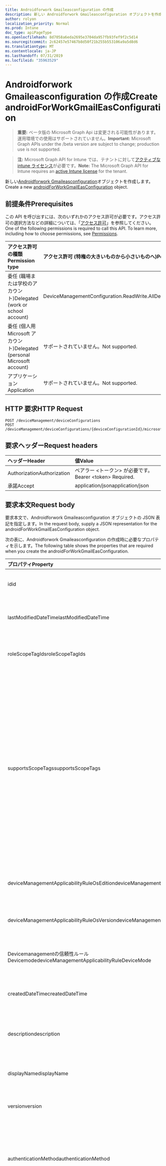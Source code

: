 ```yaml
---
title: Androidforwork Gmaileasconfiguration の作成
description: 新しい Androidforwork Gmaileasconfiguration オブジェクトを作成します。
author: rolyon
localization_priority: Normal
ms.prod: Intune
doc_type: apiPageType
ms.openlocfilehash: 8d7058a6eda2695e3704da957fb93fef9f2c5d14
ms.sourcegitcommit: 2c62457e57467b8d50f21b255b553106a9a5d8d6
ms.translationtype: MT
ms.contentlocale: ja-JP
ms.lasthandoff: 07/31/2019
ms.locfileid: "35963529"
---
```

# <a name="create-androidforworkgmaileasconfiguration"></a><span data-ttu-id="dbe16-103">Androidforwork Gmaileasconfiguration の作成</span><span class="sxs-lookup"><span data-stu-id="dbe16-103">Create androidForWorkGmailEasConfiguration</span></span>

> <span data-ttu-id="dbe16-104">**重要:** ベータ版の Microsoft Graph Api は変更される可能性があります。運用環境での使用はサポートされていません。</span><span class="sxs-lookup"><span data-stu-id="dbe16-104">**Important:** Microsoft Graph APIs under the /beta version are subject to change; production use is not supported.</span></span>

> <span data-ttu-id="dbe16-105">**注:** Microsoft Graph API for Intune では、テナントに対して[アクティブな intune ライセンス](https://go.microsoft.com/fwlink/?linkid=839381)が必要です。</span><span class="sxs-lookup"><span data-stu-id="dbe16-105">**Note:** The Microsoft Graph API for Intune requires an [active Intune license](https://go.microsoft.com/fwlink/?linkid=839381) for the tenant.</span></span>

<span data-ttu-id="dbe16-106">新しい[Androidforwork Gmaileasconfiguration](../resources/intune-deviceconfig-androidforworkgmaileasconfiguration.md)オブジェクトを作成します。</span><span class="sxs-lookup"><span data-stu-id="dbe16-106">Create a new [androidForWorkGmailEasConfiguration](../resources/intune-deviceconfig-androidforworkgmaileasconfiguration.md) object.</span></span>

## <a name="prerequisites"></a><span data-ttu-id="dbe16-107">前提条件</span><span class="sxs-lookup"><span data-stu-id="dbe16-107">Prerequisites</span></span>
<span data-ttu-id="dbe16-p101">この API を呼び出すには、次のいずれかのアクセス許可が必要です。アクセス許可の選択方法などの詳細については、「[アクセス許可](/graph/permissions-reference)」を参照してください。</span><span class="sxs-lookup"><span data-stu-id="dbe16-p101">One of the following permissions is required to call this API. To learn more, including how to choose permissions, see [Permissions](/graph/permissions-reference).</span></span>

|<span data-ttu-id="dbe16-110">アクセス許可の種類</span><span class="sxs-lookup"><span data-stu-id="dbe16-110">Permission type</span></span>|<span data-ttu-id="dbe16-111">アクセス許可 (特権の大きいものから小さいものへ)</span><span class="sxs-lookup"><span data-stu-id="dbe16-111">Permissions (from most to least privileged)</span></span>|
|:---|:---|
|<span data-ttu-id="dbe16-112">委任 (職場または学校のアカウント)</span><span class="sxs-lookup"><span data-stu-id="dbe16-112">Delegated (work or school account)</span></span>|<span data-ttu-id="dbe16-113">DeviceManagementConfiguration.ReadWrite.All</span><span class="sxs-lookup"><span data-stu-id="dbe16-113">DeviceManagementConfiguration.ReadWrite.All</span></span>|
|<span data-ttu-id="dbe16-114">委任 (個人用 Microsoft アカウント)</span><span class="sxs-lookup"><span data-stu-id="dbe16-114">Delegated (personal Microsoft account)</span></span>|<span data-ttu-id="dbe16-115">サポートされていません。</span><span class="sxs-lookup"><span data-stu-id="dbe16-115">Not supported.</span></span>|
|<span data-ttu-id="dbe16-116">アプリケーション</span><span class="sxs-lookup"><span data-stu-id="dbe16-116">Application</span></span>|<span data-ttu-id="dbe16-117">サポートされていません。</span><span class="sxs-lookup"><span data-stu-id="dbe16-117">Not supported.</span></span>|

## <a name="http-request"></a><span data-ttu-id="dbe16-118">HTTP 要求</span><span class="sxs-lookup"><span data-stu-id="dbe16-118">HTTP Request</span></span>
<!-- {
  "blockType": "ignored"
}
-->
``` http
POST /deviceManagement/deviceConfigurations
POST /deviceManagement/deviceConfigurations/{deviceConfigurationId}/microsoft.graph.windowsDomainJoinConfiguration/networkAccessConfigurations
```

## <a name="request-headers"></a><span data-ttu-id="dbe16-119">要求ヘッダー</span><span class="sxs-lookup"><span data-stu-id="dbe16-119">Request headers</span></span>
|<span data-ttu-id="dbe16-120">ヘッダー</span><span class="sxs-lookup"><span data-stu-id="dbe16-120">Header</span></span>|<span data-ttu-id="dbe16-121">値</span><span class="sxs-lookup"><span data-stu-id="dbe16-121">Value</span></span>|
|:---|:---|
|<span data-ttu-id="dbe16-122">Authorization</span><span class="sxs-lookup"><span data-stu-id="dbe16-122">Authorization</span></span>|<span data-ttu-id="dbe16-123">ベアラー &lt;トークン&gt; が必要です。</span><span class="sxs-lookup"><span data-stu-id="dbe16-123">Bearer &lt;token&gt; Required.</span></span>|
|<span data-ttu-id="dbe16-124">承諾</span><span class="sxs-lookup"><span data-stu-id="dbe16-124">Accept</span></span>|<span data-ttu-id="dbe16-125">application/json</span><span class="sxs-lookup"><span data-stu-id="dbe16-125">application/json</span></span>|

## <a name="request-body"></a><span data-ttu-id="dbe16-126">要求本文</span><span class="sxs-lookup"><span data-stu-id="dbe16-126">Request body</span></span>
<span data-ttu-id="dbe16-127">要求本文で、Androidforwork Gmaileasconfiguration オブジェクトの JSON 表記を指定します。</span><span class="sxs-lookup"><span data-stu-id="dbe16-127">In the request body, supply a JSON representation for the androidForWorkGmailEasConfiguration object.</span></span>

<span data-ttu-id="dbe16-128">次の表に、Androidforwork Gmaileasconfiguration の作成時に必要なプロパティを示します。</span><span class="sxs-lookup"><span data-stu-id="dbe16-128">The following table shows the properties that are required when you create the androidForWorkGmailEasConfiguration.</span></span>

|<span data-ttu-id="dbe16-129">プロパティ</span><span class="sxs-lookup"><span data-stu-id="dbe16-129">Property</span></span>|<span data-ttu-id="dbe16-130">型</span><span class="sxs-lookup"><span data-stu-id="dbe16-130">Type</span></span>|<span data-ttu-id="dbe16-131">説明</span><span class="sxs-lookup"><span data-stu-id="dbe16-131">Description</span></span>|
|:---|:---|:---|
|<span data-ttu-id="dbe16-132">id</span><span class="sxs-lookup"><span data-stu-id="dbe16-132">id</span></span>|<span data-ttu-id="dbe16-133">文字列</span><span class="sxs-lookup"><span data-stu-id="dbe16-133">String</span></span>|<span data-ttu-id="dbe16-134">エンティティのキー。</span><span class="sxs-lookup"><span data-stu-id="dbe16-134">Key of the entity.</span></span> <span data-ttu-id="dbe16-135">[deviceConfiguration](../resources/intune-deviceconfig-deviceconfiguration.md) から継承します</span><span class="sxs-lookup"><span data-stu-id="dbe16-135">Inherited from [deviceConfiguration](../resources/intune-deviceconfig-deviceconfiguration.md)</span></span>|
|<span data-ttu-id="dbe16-136">lastModifiedDateTime</span><span class="sxs-lookup"><span data-stu-id="dbe16-136">lastModifiedDateTime</span></span>|<span data-ttu-id="dbe16-137">DateTimeOffset</span><span class="sxs-lookup"><span data-stu-id="dbe16-137">DateTimeOffset</span></span>|<span data-ttu-id="dbe16-138">オブジェクトの最終更新の DateTime。</span><span class="sxs-lookup"><span data-stu-id="dbe16-138">DateTime the object was last modified.</span></span> <span data-ttu-id="dbe16-139">[deviceConfiguration](../resources/intune-deviceconfig-deviceconfiguration.md) から継承します</span><span class="sxs-lookup"><span data-stu-id="dbe16-139">Inherited from [deviceConfiguration](../resources/intune-deviceconfig-deviceconfiguration.md)</span></span>|
|<span data-ttu-id="dbe16-140">roleScopeTagIds</span><span class="sxs-lookup"><span data-stu-id="dbe16-140">roleScopeTagIds</span></span>|<span data-ttu-id="dbe16-141">文字列コレクション</span><span class="sxs-lookup"><span data-stu-id="dbe16-141">String collection</span></span>|<span data-ttu-id="dbe16-142">このエンティティインスタンスの範囲タグのリスト。</span><span class="sxs-lookup"><span data-stu-id="dbe16-142">List of Scope Tags for this Entity instance.</span></span> <span data-ttu-id="dbe16-143">[deviceConfiguration](../resources/intune-deviceconfig-deviceconfiguration.md) から継承します</span><span class="sxs-lookup"><span data-stu-id="dbe16-143">Inherited from [deviceConfiguration](../resources/intune-deviceconfig-deviceconfiguration.md)</span></span>|
|<span data-ttu-id="dbe16-144">supportsScopeTags</span><span class="sxs-lookup"><span data-stu-id="dbe16-144">supportsScopeTags</span></span>|<span data-ttu-id="dbe16-145">Boolean</span><span class="sxs-lookup"><span data-stu-id="dbe16-145">Boolean</span></span>|<span data-ttu-id="dbe16-146">基になるデバイス構成がスコープタグの割り当てをサポートしているかどうかを示します。</span><span class="sxs-lookup"><span data-stu-id="dbe16-146">Indicates whether or not the underlying Device Configuration supports the assignment of scope tags.</span></span> <span data-ttu-id="dbe16-147">この値が false である場合、ScopeTags プロパティへの割り当ては許可されません。エンティティは、スコープを持つユーザーには表示されません。</span><span class="sxs-lookup"><span data-stu-id="dbe16-147">Assigning to the ScopeTags property is not allowed when this value is false and entities will not be visible to scoped users.</span></span> <span data-ttu-id="dbe16-148">これは Silverlight で作成された従来のポリシーに対して実行され、Azure ポータルでポリシーを削除して再作成することによって解決できます。</span><span class="sxs-lookup"><span data-stu-id="dbe16-148">This occurs for Legacy policies created in Silverlight and can be resolved by deleting and recreating the policy in the Azure Portal.</span></span> <span data-ttu-id="dbe16-149">このプロパティに値を設定するには、 SetExtrusionDirection メソッドを適用します。</span><span class="sxs-lookup"><span data-stu-id="dbe16-149">This property is read-only.</span></span> <span data-ttu-id="dbe16-150">[deviceConfiguration](../resources/intune-deviceconfig-deviceconfiguration.md) から継承します</span><span class="sxs-lookup"><span data-stu-id="dbe16-150">Inherited from [deviceConfiguration](../resources/intune-deviceconfig-deviceconfiguration.md)</span></span>|
|<span data-ttu-id="dbe16-151">deviceManagementApplicabilityRuleOsEdition</span><span class="sxs-lookup"><span data-stu-id="dbe16-151">deviceManagementApplicabilityRuleOsEdition</span></span>|[<span data-ttu-id="dbe16-152">deviceManagementApplicabilityRuleOsEdition</span><span class="sxs-lookup"><span data-stu-id="dbe16-152">deviceManagementApplicabilityRuleOsEdition</span></span>](../resources/intune-deviceconfig-devicemanagementapplicabilityruleosedition.md)|<span data-ttu-id="dbe16-153">このポリシーの OS エディションの適用。</span><span class="sxs-lookup"><span data-stu-id="dbe16-153">The OS edition applicability for this Policy.</span></span> <span data-ttu-id="dbe16-154">[deviceConfiguration](../resources/intune-deviceconfig-deviceconfiguration.md) から継承します</span><span class="sxs-lookup"><span data-stu-id="dbe16-154">Inherited from [deviceConfiguration](../resources/intune-deviceconfig-deviceconfiguration.md)</span></span>|
|<span data-ttu-id="dbe16-155">deviceManagementApplicabilityRuleOsVersion</span><span class="sxs-lookup"><span data-stu-id="dbe16-155">deviceManagementApplicabilityRuleOsVersion</span></span>|[<span data-ttu-id="dbe16-156">deviceManagementApplicabilityRuleOsVersion</span><span class="sxs-lookup"><span data-stu-id="dbe16-156">deviceManagementApplicabilityRuleOsVersion</span></span>](../resources/intune-deviceconfig-devicemanagementapplicabilityruleosversion.md)|<span data-ttu-id="dbe16-157">このポリシーの OS バージョン適用ルール。</span><span class="sxs-lookup"><span data-stu-id="dbe16-157">The OS version applicability rule for this Policy.</span></span> <span data-ttu-id="dbe16-158">[deviceConfiguration](../resources/intune-deviceconfig-deviceconfiguration.md) から継承します</span><span class="sxs-lookup"><span data-stu-id="dbe16-158">Inherited from [deviceConfiguration](../resources/intune-deviceconfig-deviceconfiguration.md)</span></span>|
|<span data-ttu-id="dbe16-159">Devicemanagementの信頼性ルール Devicemode</span><span class="sxs-lookup"><span data-stu-id="dbe16-159">deviceManagementApplicabilityRuleDeviceMode</span></span>|[<span data-ttu-id="dbe16-160">Devicemanagementの信頼性ルール Devicemode</span><span class="sxs-lookup"><span data-stu-id="dbe16-160">deviceManagementApplicabilityRuleDeviceMode</span></span>](../resources/intune-deviceconfig-devicemanagementapplicabilityruledevicemode.md)|<span data-ttu-id="dbe16-161">このポリシーのデバイスモード適用ルール。</span><span class="sxs-lookup"><span data-stu-id="dbe16-161">The device mode applicability rule for this Policy.</span></span> <span data-ttu-id="dbe16-162">[deviceConfiguration](../resources/intune-deviceconfig-deviceconfiguration.md) から継承します</span><span class="sxs-lookup"><span data-stu-id="dbe16-162">Inherited from [deviceConfiguration](../resources/intune-deviceconfig-deviceconfiguration.md)</span></span>|
|<span data-ttu-id="dbe16-163">createdDateTime</span><span class="sxs-lookup"><span data-stu-id="dbe16-163">createdDateTime</span></span>|<span data-ttu-id="dbe16-164">DateTimeOffset</span><span class="sxs-lookup"><span data-stu-id="dbe16-164">DateTimeOffset</span></span>|<span data-ttu-id="dbe16-165">オブジェクトが作成された DateTime。</span><span class="sxs-lookup"><span data-stu-id="dbe16-165">DateTime the object was created.</span></span> <span data-ttu-id="dbe16-166">[deviceConfiguration](../resources/intune-deviceconfig-deviceconfiguration.md) から継承します</span><span class="sxs-lookup"><span data-stu-id="dbe16-166">Inherited from [deviceConfiguration](../resources/intune-deviceconfig-deviceconfiguration.md)</span></span>|
|<span data-ttu-id="dbe16-167">description</span><span class="sxs-lookup"><span data-stu-id="dbe16-167">description</span></span>|<span data-ttu-id="dbe16-168">String</span><span class="sxs-lookup"><span data-stu-id="dbe16-168">String</span></span>|<span data-ttu-id="dbe16-169">管理者が指定した、デバイス構成についての説明。</span><span class="sxs-lookup"><span data-stu-id="dbe16-169">Admin provided description of the Device Configuration.</span></span> <span data-ttu-id="dbe16-170">[deviceConfiguration](../resources/intune-deviceconfig-deviceconfiguration.md) から継承します</span><span class="sxs-lookup"><span data-stu-id="dbe16-170">Inherited from [deviceConfiguration](../resources/intune-deviceconfig-deviceconfiguration.md)</span></span>|
|<span data-ttu-id="dbe16-171">displayName</span><span class="sxs-lookup"><span data-stu-id="dbe16-171">displayName</span></span>|<span data-ttu-id="dbe16-172">String</span><span class="sxs-lookup"><span data-stu-id="dbe16-172">String</span></span>|<span data-ttu-id="dbe16-173">管理者が指定した、デバイス構成の名前。</span><span class="sxs-lookup"><span data-stu-id="dbe16-173">Admin provided name of the device configuration.</span></span> <span data-ttu-id="dbe16-174">[deviceConfiguration](../resources/intune-deviceconfig-deviceconfiguration.md) から継承します</span><span class="sxs-lookup"><span data-stu-id="dbe16-174">Inherited from [deviceConfiguration](../resources/intune-deviceconfig-deviceconfiguration.md)</span></span>|
|<span data-ttu-id="dbe16-175">version</span><span class="sxs-lookup"><span data-stu-id="dbe16-175">version</span></span>|<span data-ttu-id="dbe16-176">Int32</span><span class="sxs-lookup"><span data-stu-id="dbe16-176">Int32</span></span>|<span data-ttu-id="dbe16-177">デバイス構成のバージョン。</span><span class="sxs-lookup"><span data-stu-id="dbe16-177">Version of the device configuration.</span></span> <span data-ttu-id="dbe16-178">[deviceConfiguration](../resources/intune-deviceconfig-deviceconfiguration.md) から継承します</span><span class="sxs-lookup"><span data-stu-id="dbe16-178">Inherited from [deviceConfiguration](../resources/intune-deviceconfig-deviceconfiguration.md)</span></span>|
|<span data-ttu-id="dbe16-179">authenticationMethod</span><span class="sxs-lookup"><span data-stu-id="dbe16-179">authenticationMethod</span></span>|[<span data-ttu-id="dbe16-180">easAuthenticationMethod</span><span class="sxs-lookup"><span data-stu-id="dbe16-180">easAuthenticationMethod</span></span>](../resources/intune-deviceconfig-easauthenticationmethod.md)|<span data-ttu-id="dbe16-181">Exchange ActiveSync の認証方法。</span><span class="sxs-lookup"><span data-stu-id="dbe16-181">Authentication method for Exchange ActiveSync.</span></span> <span data-ttu-id="dbe16-182">[Androidforworkeasemailprofilebase](../resources/intune-deviceconfig-androidforworkeasemailprofilebase.md)から継承します。</span><span class="sxs-lookup"><span data-stu-id="dbe16-182">Inherited from [androidForWorkEasEmailProfileBase](../resources/intune-deviceconfig-androidforworkeasemailprofilebase.md).</span></span> <span data-ttu-id="dbe16-183">可能な値は、`usernameAndPassword`、`certificate`、`derivedCredential` です。</span><span class="sxs-lookup"><span data-stu-id="dbe16-183">Possible values are: `usernameAndPassword`, `certificate`, `derivedCredential`.</span></span>|
|<span data-ttu-id="dbe16-184">durationOfEmailToSync</span><span class="sxs-lookup"><span data-stu-id="dbe16-184">durationOfEmailToSync</span></span>|[<span data-ttu-id="dbe16-185">emailSyncDuration</span><span class="sxs-lookup"><span data-stu-id="dbe16-185">emailSyncDuration</span></span>](../resources/intune-deviceconfig-emailsyncduration.md)|<span data-ttu-id="dbe16-186">電子メールを同期する時間の長さ。</span><span class="sxs-lookup"><span data-stu-id="dbe16-186">Duration of time email should be synced to.</span></span> <span data-ttu-id="dbe16-187">[Androidforworkeasemailprofilebase](../resources/intune-deviceconfig-androidforworkeasemailprofilebase.md)から継承します。</span><span class="sxs-lookup"><span data-stu-id="dbe16-187">Inherited from [androidForWorkEasEmailProfileBase](../resources/intune-deviceconfig-androidforworkeasemailprofilebase.md).</span></span> <span data-ttu-id="dbe16-188">可能な値は、`userDefined`、`oneDay`、`threeDays`、`oneWeek`、`twoWeeks`、`oneMonth`、`unlimited` です。</span><span class="sxs-lookup"><span data-stu-id="dbe16-188">Possible values are: `userDefined`, `oneDay`, `threeDays`, `oneWeek`, `twoWeeks`, `oneMonth`, `unlimited`.</span></span>|
|<span data-ttu-id="dbe16-189">emailAddressSource</span><span class="sxs-lookup"><span data-stu-id="dbe16-189">emailAddressSource</span></span>|[<span data-ttu-id="dbe16-190">userEmailSource</span><span class="sxs-lookup"><span data-stu-id="dbe16-190">userEmailSource</span></span>](../resources/intune-deviceconfig-useremailsource.md)|<span data-ttu-id="dbe16-191">AAD から選択され、デバイスにインストールする前にこのプロファイルに挿入される電子メール属性。</span><span class="sxs-lookup"><span data-stu-id="dbe16-191">Email attribute that is picked from AAD and injected into this profile before installing on the device.</span></span> <span data-ttu-id="dbe16-192">[Androidforworkeasemailprofilebase](../resources/intune-deviceconfig-androidforworkeasemailprofilebase.md)から継承します。</span><span class="sxs-lookup"><span data-stu-id="dbe16-192">Inherited from [androidForWorkEasEmailProfileBase](../resources/intune-deviceconfig-androidforworkeasemailprofilebase.md).</span></span> <span data-ttu-id="dbe16-193">可能な値は、`userPrincipalName`、`primarySmtpAddress` です。</span><span class="sxs-lookup"><span data-stu-id="dbe16-193">Possible values are: `userPrincipalName`, `primarySmtpAddress`.</span></span>|
|<span data-ttu-id="dbe16-194">hostName</span><span class="sxs-lookup"><span data-stu-id="dbe16-194">hostName</span></span>|<span data-ttu-id="dbe16-195">String</span><span class="sxs-lookup"><span data-stu-id="dbe16-195">String</span></span>|<span data-ttu-id="dbe16-196">メールアプリが接続する Exchange の場所 (URL)。</span><span class="sxs-lookup"><span data-stu-id="dbe16-196">Exchange location (URL) that the mail app connects to.</span></span> <span data-ttu-id="dbe16-197">[Androidforworkeasemailprofilebase](../resources/intune-deviceconfig-androidforworkeasemailprofilebase.md)から継承します</span><span class="sxs-lookup"><span data-stu-id="dbe16-197">Inherited from [androidForWorkEasEmailProfileBase](../resources/intune-deviceconfig-androidforworkeasemailprofilebase.md)</span></span>|
|<span data-ttu-id="dbe16-198">requireSsl</span><span class="sxs-lookup"><span data-stu-id="dbe16-198">requireSsl</span></span>|<span data-ttu-id="dbe16-199">Boolean</span><span class="sxs-lookup"><span data-stu-id="dbe16-199">Boolean</span></span>|<span data-ttu-id="dbe16-200">SSL を使用するかどうかを示します。</span><span class="sxs-lookup"><span data-stu-id="dbe16-200">Indicates whether or not to use SSL.</span></span> <span data-ttu-id="dbe16-201">[Androidforworkeasemailprofilebase](../resources/intune-deviceconfig-androidforworkeasemailprofilebase.md)から継承します</span><span class="sxs-lookup"><span data-stu-id="dbe16-201">Inherited from [androidForWorkEasEmailProfileBase](../resources/intune-deviceconfig-androidforworkeasemailprofilebase.md)</span></span>|
|<span data-ttu-id="dbe16-202">usernameSource</span><span class="sxs-lookup"><span data-stu-id="dbe16-202">usernameSource</span></span>|[<span data-ttu-id="dbe16-203">androidUsernameSource</span><span class="sxs-lookup"><span data-stu-id="dbe16-203">androidUsernameSource</span></span>](../resources/intune-deviceconfig-androidusernamesource.md)|<span data-ttu-id="dbe16-204">ユーザー名属性。 AAD から選択され、デバイスにインストールする前にこのプロファイルに挿入されます。</span><span class="sxs-lookup"><span data-stu-id="dbe16-204">Username attribute that is picked from AAD and injected into this profile before installing on the device.</span></span> <span data-ttu-id="dbe16-205">[Androidforworkeasemailprofilebase](../resources/intune-deviceconfig-androidforworkeasemailprofilebase.md)から継承します。</span><span class="sxs-lookup"><span data-stu-id="dbe16-205">Inherited from [androidForWorkEasEmailProfileBase](../resources/intune-deviceconfig-androidforworkeasemailprofilebase.md).</span></span> <span data-ttu-id="dbe16-206">可能な値は、`username`、`userPrincipalName`、`samAccountName`、`primarySmtpAddress` です。</span><span class="sxs-lookup"><span data-stu-id="dbe16-206">Possible values are: `username`, `userPrincipalName`, `samAccountName`, `primarySmtpAddress`.</span></span>|



## <a name="response"></a><span data-ttu-id="dbe16-207">応答</span><span class="sxs-lookup"><span data-stu-id="dbe16-207">Response</span></span>
<span data-ttu-id="dbe16-208">成功した場合、このメソッド`201 Created`は応答コードと、応答本文で[Androidforwork Gmaileasconfiguration](../resources/intune-deviceconfig-androidforworkgmaileasconfiguration.md)オブジェクトを返します。</span><span class="sxs-lookup"><span data-stu-id="dbe16-208">If successful, this method returns a `201 Created` response code and a [androidForWorkGmailEasConfiguration](../resources/intune-deviceconfig-androidforworkgmaileasconfiguration.md) object in the response body.</span></span>

## <a name="example"></a><span data-ttu-id="dbe16-209">例</span><span class="sxs-lookup"><span data-stu-id="dbe16-209">Example</span></span>

### <a name="request"></a><span data-ttu-id="dbe16-210">要求</span><span class="sxs-lookup"><span data-stu-id="dbe16-210">Request</span></span>
<span data-ttu-id="dbe16-211">以下は、要求の例です。</span><span class="sxs-lookup"><span data-stu-id="dbe16-211">Here is an example of the request.</span></span>
``` http
POST https://graph.microsoft.com/beta/deviceManagement/deviceConfigurations
Content-type: application/json
Content-length: 1264

{
  "@odata.type": "#microsoft.graph.androidForWorkGmailEasConfiguration",
  "roleScopeTagIds": [
    "Role Scope Tag Ids value"
  ],
  "supportsScopeTags": true,
  "deviceManagementApplicabilityRuleOsEdition": {
    "@odata.type": "microsoft.graph.deviceManagementApplicabilityRuleOsEdition",
    "osEditionTypes": [
      "windows10EnterpriseN"
    ],
    "name": "Name value",
    "ruleType": "exclude"
  },
  "deviceManagementApplicabilityRuleOsVersion": {
    "@odata.type": "microsoft.graph.deviceManagementApplicabilityRuleOsVersion",
    "minOSVersion": "Min OSVersion value",
    "maxOSVersion": "Max OSVersion value",
    "name": "Name value",
    "ruleType": "exclude"
  },
  "deviceManagementApplicabilityRuleDeviceMode": {
    "@odata.type": "microsoft.graph.deviceManagementApplicabilityRuleDeviceMode",
    "deviceMode": "sModeConfiguration",
    "name": "Name value",
    "ruleType": "exclude"
  },
  "description": "Description value",
  "displayName": "Display Name value",
  "version": 7,
  "authenticationMethod": "certificate",
  "durationOfEmailToSync": "oneDay",
  "emailAddressSource": "primarySmtpAddress",
  "hostName": "Host Name value",
  "requireSsl": true,
  "usernameSource": "userPrincipalName"
}
```

### <a name="response"></a><span data-ttu-id="dbe16-212">応答</span><span class="sxs-lookup"><span data-stu-id="dbe16-212">Response</span></span>
<span data-ttu-id="dbe16-p119">以下は、応答の例です。注:簡潔にするために、ここに示す応答オブジェクトは切り詰められている場合があります。すべてのプロパティは実際の呼び出しから返されます。</span><span class="sxs-lookup"><span data-stu-id="dbe16-p119">Here is an example of the response. Note: The response object shown here may be truncated for brevity. All of the properties will be returned from an actual call.</span></span>
``` http
HTTP/1.1 201 Created
Content-Type: application/json
Content-Length: 1436

{
  "@odata.type": "#microsoft.graph.androidForWorkGmailEasConfiguration",
  "id": "2bafc891-c891-2baf-91c8-af2b91c8af2b",
  "lastModifiedDateTime": "2017-01-01T00:00:35.1329464-08:00",
  "roleScopeTagIds": [
    "Role Scope Tag Ids value"
  ],
  "supportsScopeTags": true,
  "deviceManagementApplicabilityRuleOsEdition": {
    "@odata.type": "microsoft.graph.deviceManagementApplicabilityRuleOsEdition",
    "osEditionTypes": [
      "windows10EnterpriseN"
    ],
    "name": "Name value",
    "ruleType": "exclude"
  },
  "deviceManagementApplicabilityRuleOsVersion": {
    "@odata.type": "microsoft.graph.deviceManagementApplicabilityRuleOsVersion",
    "minOSVersion": "Min OSVersion value",
    "maxOSVersion": "Max OSVersion value",
    "name": "Name value",
    "ruleType": "exclude"
  },
  "deviceManagementApplicabilityRuleDeviceMode": {
    "@odata.type": "microsoft.graph.deviceManagementApplicabilityRuleDeviceMode",
    "deviceMode": "sModeConfiguration",
    "name": "Name value",
    "ruleType": "exclude"
  },
  "createdDateTime": "2017-01-01T00:02:43.5775965-08:00",
  "description": "Description value",
  "displayName": "Display Name value",
  "version": 7,
  "authenticationMethod": "certificate",
  "durationOfEmailToSync": "oneDay",
  "emailAddressSource": "primarySmtpAddress",
  "hostName": "Host Name value",
  "requireSsl": true,
  "usernameSource": "userPrincipalName"
}
```





